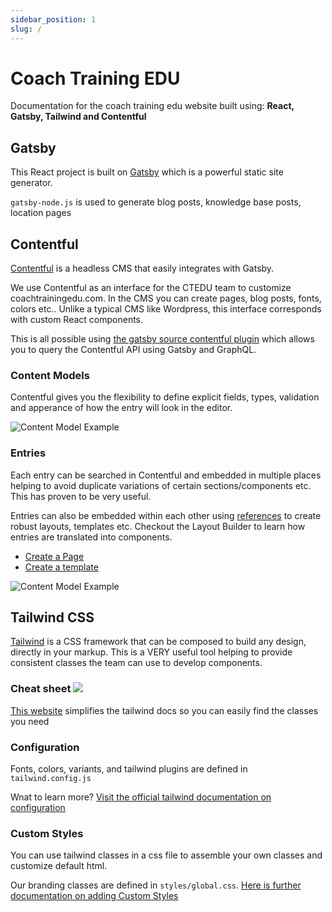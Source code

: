 ```yaml
---
sidebar_position: 1
slug: /
---
```


# Coach Training EDU

Documentation for the coach training edu website built using: **React, Gatsby, Tailwind and Contentful**

## Gatsby

This React project is built on [Gatsby](https://www.gatsbyjs.com/) which is a powerful static site generator.

`gatsby-node.js` is used to generate blog posts, knowledge base posts, location pages

<!-- #### Basic Commands:
Start development server
```
gatsby develop
```
Generate build
```
gatsby build
```
Clean 
```
gatsby clean
``` -->

## Contentful
[Contentful](https://www.contentful.com/) is a headless CMS that easily integrates with Gatsby.

We use Contentful as an interface for the CTEDU team to customize coachtrainingedu.com. In the CMS you can create pages, blog posts, fonts, colors etc..
Unlike a typical CMS like Wordpress, this interface corresponds with custom React components.

This is all possible using [the gatsby source contentful plugin](https://www.gatsbyjs.com/plugins/gatsby-source-contentful/) which allows you to query the Contentful API using Gatsby and GraphQL.

### Content Models
Contentful gives you the flexibility to define explicit fields, types, validation and apperance of how the entry will look in the editor. 
<!-- Here is an example of a the page content model.  -->

![Content Model Example](/img/content-model-example.png)

### Entries
Each entry can be searched in Contentful and embedded in multiple places helping to avoid duplicate variations of certain sections/components etc. This has proven to be very useful.

Entries can also be embedded within each other using [references](https://www.contentful.com/help/references/) to create robust layouts, templates etc. Checkout the Layout Builder to learn how entries are translated into components.

- [Create a Page](/Layout%20Builder/Pages#create-a-page/)
- [Create a template](/)

<!-- - Create a page -->

![Content Model Example](/img/content-model-example-6.png)


## Tailwind CSS
[Tailwind](https://tailwindcss.com/) is a CSS framework that can be composed to build any design, directly in your markup. This is a VERY useful tool helping to provide consistent classes the team can use to develop components.

### Cheat sheet ![](/img/tailwindcomponents-favicon.ico)

[This website](https://tailwindcomponents.com/cheatsheet/) simplifies the tailwind docs so you can easily find the classes you need

### Configuration

Fonts, colors, variants, and tailwind plugins are defined in `tailwind.config.js`

Wnat to learn more? [Visit the official tailwind documentation on configuration](https://tailwindcss.com/docs/configuration#creating-your-configuration-file)

### Custom Styles

You can use tailwind classes in a css file to assemble your own classes and customize default html.

Our branding classes are defined in `styles/global.css`. [Here is further documentation on adding Custom Styles](https://tailwindcss.com/docs/adding-custom-styles#using-css-and-layer)